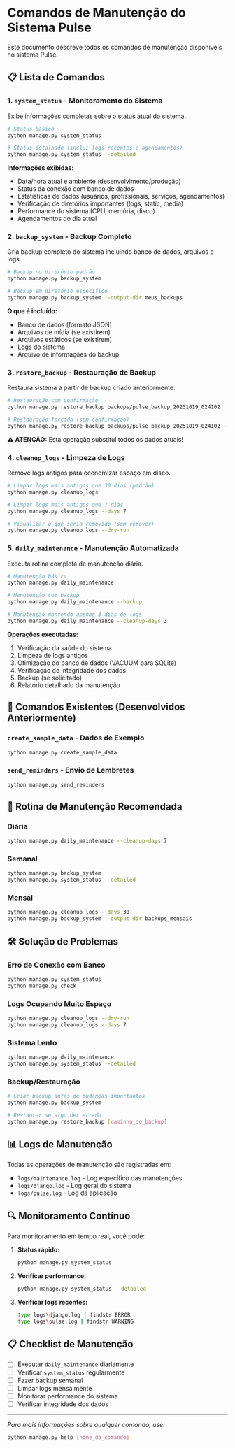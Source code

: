 # Comandos de Manutenção do Sistema Pulse

Este documento descreve todos os comandos de manutenção disponíveis no sistema Pulse.

## 📋 Lista de Comandos

### 1. `system_status` - Monitoramento do Sistema

Exibe informações completas sobre o status atual do sistema.

```bash
# Status básico
python manage.py system_status

# Status detalhado (inclui logs recentes e agendamentos)
python manage.py system_status --detailed
```

**Informações exibidas:**
- Data/hora atual e ambiente (desenvolvimento/produção)
- Status da conexão com banco de dados
- Estatísticas de dados (usuários, profissionais, serviços, agendamentos)
- Verificação de diretórios importantes (logs, static, media)
- Performance do sistema (CPU, memória, disco)
- Agendamentos do dia atual

### 2. `backup_system` - Backup Completo

Cria backup completo do sistema incluindo banco de dados, arquivos e logs.

```bash
# Backup no diretório padrão
python manage.py backup_system

# Backup em diretório específico
python manage.py backup_system --output-dir meus_backups
```

**O que é incluído:**
- Banco de dados (formato JSON)
- Arquivos de mídia (se existirem)
- Arquivos estáticos (se existirem)
- Logs do sistema
- Arquivo de informações do backup

### 3. `restore_backup` - Restauração de Backup

Restaura sistema a partir de backup criado anteriormente.

```bash
# Restauração com confirmação
python manage.py restore_backup backups/pulse_backup_20251019_024102

# Restauração forçada (sem confirmação)
python manage.py restore_backup backups/pulse_backup_20251019_024102 --force
```

**⚠️ ATENÇÃO:** Esta operação substitui todos os dados atuais!

### 4. `cleanup_logs` - Limpeza de Logs

Remove logs antigos para economizar espaço em disco.

```bash
# Limpar logs mais antigos que 30 dias (padrão)
python manage.py cleanup_logs

# Limpar logs mais antigos que 7 dias
python manage.py cleanup_logs --days 7

# Visualizar o que seria removido (sem remover)
python manage.py cleanup_logs --dry-run
```

### 5. `daily_maintenance` - Manutenção Automatizada

Executa rotina completa de manutenção diária.

```bash
# Manutenção básica
python manage.py daily_maintenance

# Manutenção com backup
python manage.py daily_maintenance --backup

# Manutenção mantendo apenas 3 dias de logs
python manage.py daily_maintenance --cleanup-days 3
```

**Operações executadas:**
1. Verificação da saúde do sistema
2. Limpeza de logs antigos
3. Otimização do banco de dados (VACUUM para SQLite)
4. Verificação de integridade dos dados
5. Backup (se solicitado)
6. Relatório detalhado da manutenção

## 🔧 Comandos Existentes (Desenvolvidos Anteriormente)

### `create_sample_data` - Dados de Exemplo
```bash
python manage.py create_sample_data
```

### `send_reminders` - Envio de Lembretes
```bash
python manage.py send_reminders
```

## 📅 Rotina de Manutenção Recomendada

### Diária
```bash
python manage.py daily_maintenance --cleanup-days 7
```

### Semanal
```bash
python manage.py backup_system
python manage.py system_status --detailed
```

### Mensal
```bash
python manage.py cleanup_logs --days 30
python manage.py backup_system --output-dir backups_mensais
```

## 🛠️ Solução de Problemas

### Erro de Conexão com Banco
```bash
python manage.py system_status
python manage.py check
```

### Logs Ocupando Muito Espaço
```bash
python manage.py cleanup_logs --dry-run
python manage.py cleanup_logs --days 7
```

### Sistema Lento
```bash
python manage.py daily_maintenance
python manage.py system_status --detailed
```

### Backup/Restauração
```bash
# Criar backup antes de mudanças importantes
python manage.py backup_system

# Restaurar se algo der errado
python manage.py restore_backup [caminho_do_backup]
```

## 📊 Logs de Manutenção

Todas as operações de manutenção são registradas em:
- `logs/maintenance.log` - Log específico das manutenções
- `logs/django.log` - Log geral do sistema
- `logs/pulse.log` - Log da aplicação

## 🔍 Monitoramento Contínuo

Para monitoramento em tempo real, você pode:

1. **Status rápido:**
   ```bash
   python manage.py system_status
   ```

2. **Verificar performance:**
   ```bash
   python manage.py system_status --detailed
   ```

3. **Verificar logs recentes:**
   ```bash
   type logs\django.log | findstr ERROR
   type logs\pulse.log | findstr WARNING
   ```

## 📋 Checklist de Manutenção

- [ ] Executar `daily_maintenance` diariamente
- [ ] Verificar `system_status` regularmente
- [ ] Fazer backup semanal
- [ ] Limpar logs mensalmente
- [ ] Monitorar performance do sistema
- [ ] Verificar integridade dos dados

---

*Para mais informações sobre qualquer comando, use:*
```bash
python manage.py help [nome_do_comando]
```